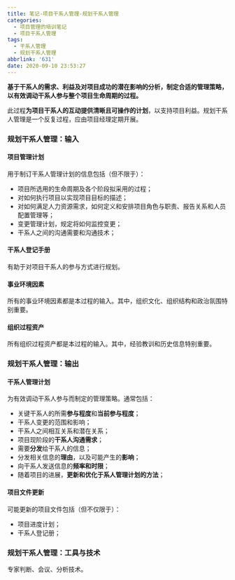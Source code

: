 ```yaml
---
title: 笔记-项目干系人管理-规划干系人管理
categories:
  - 项目管理的培训笔记
  - 项目干系人管理
tags:
  - 干系人管理
  - 规划干系人管理
abbrlink: '631'
date: 2020-09-10 23:53:27
---
```


**基于干系人的需求、利益及对项目成功的潜在影响的分析，制定合适的管理策略，以有效调动干系人参与整个项目生命周期的过程。**

<!-- more -->

此过程**为项目干系人的互动提供清晰且可操作的计划**，以支持项目利益。规划干系人管理是一个反复过程，应由项目经理定期开展。

### 规划干系人管理：输入

#### 项目管理计划

用于制订干系人管理计划的信息包括（但不限于）：

- 项目所选用的生命周期及各个阶段拟采用的过程；
- 对如何执行项目以实现项目目标的描述；
- 对如何满足人力资源需求，如何定义和安排项目角色与职责、报告关系和人员配置管理等；
- 变更管理计划，规定将如何监控变更；
- 干系人之间的沟通需要和沟通技术；

#### 干系人登记手册

有助于对项目干系人的参与方式进行规划。

#### 事业环境因素

所有的事业环境因素都是本过程的输入。其中，组织文化、组织结构和政治氛围特别重要。

#### 组织过程资产

所有组织过程资产都是本过程的输入。其中，经验教训和历史信息特别重要。

### 规划干系人管理：输出

#### 干系人管理计划

为有效调动干系人参与而制定的管理策略。通常包括：

- 关键干系人的所需**参与程度**和**当前参与程度**；
- 干系人变更的范围和影响；
- 干系人之间相互关系和潜在关系；
- 项目现阶段的**干系人沟通需求**；
- 需要**分发**给干系人的信息；
- 分发相关信息的**理由**，以及可能产生的**影响**；
- 向干系人发送信息的**频率和时限**；
- 随着项目的进展，**更新和优化于系人管理计划的方法**；

#### 项目文件更新

可能更新的项目文件包括（但不仅限于）：

- 项目进度计划；
- 干系人登记册；

### 规划干系人管理：工具与技术

专家判断、会议、分析技术。
